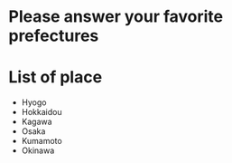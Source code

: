 # Please answer your favorite prefectures
# List of place
- Hyogo
- Hokkaidou
- Kagawa
- Osaka
- Kumamoto
- Okinawa
